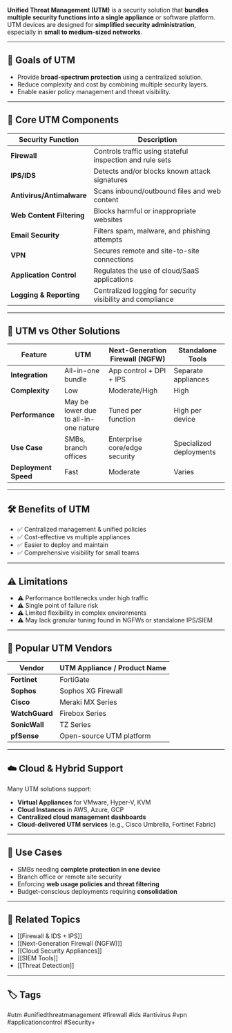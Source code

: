 **Unified Threat Management (UTM)** is a security solution that **bundles multiple security functions into a single appliance** or software platform. UTM devices are designed for **simplified security administration**, especially in **small to medium-sized networks**.

---

## 🎯 Goals of UTM

- Provide **broad-spectrum protection** using a centralized solution.
- Reduce complexity and cost by combining multiple security layers.
- Enable easier policy management and threat visibility.

---

## 🧱 Core UTM Components

| Security Function          | Description                                                     |
|----------------------------|-----------------------------------------------------------------|
| **Firewall**               | Controls traffic using stateful inspection and rule sets        |
| **IPS/IDS**                | Detects and/or blocks known attack signatures                   |
| **Antivirus/Antimalware**  | Scans inbound/outbound files and web content                   |
| **Web Content Filtering**  | Blocks harmful or inappropriate websites                        |
| **Email Security**         | Filters spam, malware, and phishing attempts                    |
| **VPN**                    | Secures remote and site-to-site connections                     |
| **Application Control**    | Regulates the use of cloud/SaaS applications                    |
| **Logging & Reporting**    | Centralized logging for security visibility and compliance      |

---

## 🧠 UTM vs Other Solutions

| Feature                  | **UTM**                                  | **Next-Generation Firewall (NGFW)**           | **Standalone Tools**             |
|--------------------------|------------------------------------------|-----------------------------------------------|----------------------------------|
| **Integration**          | All-in-one bundle                        | App control + DPI + IPS                       | Separate appliances              |
| **Complexity**           | Low                                      | Moderate/High                                 | High                             |
| **Performance**          | May be lower due to all-in-one nature    | Tuned per function                            | High per device                  |
| **Use Case**             | SMBs, branch offices                     | Enterprise core/edge security                 | Specialized deployments          |
| **Deployment Speed**     | Fast                                     | Moderate                                      | Varies                           |

---

## 🛠 Benefits of UTM

- ✅ Centralized management & unified policies
- ✅ Cost-effective vs multiple appliances
- ✅ Easier to deploy and maintain
- ✅ Comprehensive visibility for small teams

---

## ⚠️ Limitations

- ⚠️ Performance bottlenecks under high traffic
- ⚠️ Single point of failure risk
- ⚠️ Limited flexibility in complex environments
- ⚠️ May lack granular tuning found in NGFWs or standalone IPS/SIEM

---

## 🧰 Popular UTM Vendors

| Vendor             | UTM Appliance / Product Name      |
|--------------------|------------------------------------|
| **Fortinet**        | FortiGate                         |
| **Sophos**          | Sophos XG Firewall                |
| **Cisco**           | Meraki MX Series                  |
| **WatchGuard**      | Firebox Series                    |
| **SonicWall**       | TZ Series                         |
| **pfSense**         | Open-source UTM platform          |

---

## ☁️ Cloud & Hybrid Support

Many UTM solutions support:

- **Virtual Appliances** for VMware, Hyper-V, KVM
- **Cloud Instances** in AWS, Azure, GCP
- **Centralized cloud management dashboards**
- **Cloud-delivered UTM services** (e.g., Cisco Umbrella, Fortinet Fabric)

---

## 🧪 Use Cases

- SMBs needing **complete protection in one device**
- Branch office or remote site security
- Enforcing **web usage policies and threat filtering**
- Budget-conscious deployments requiring **consolidation**

---

## 📎 Related Topics

- [[Firewall & IDS + IPS]]
- [[Next-Generation Firewall (NGFW)]]
- [[Cloud Security Appliances]]
- [[SIEM Tools]]
- [[Threat Detection]]

---

## 🏷 Tags

#utm #unifiedthreatmanagement #firewall #ids #antivirus #vpn #applicationcontrol #Security+
